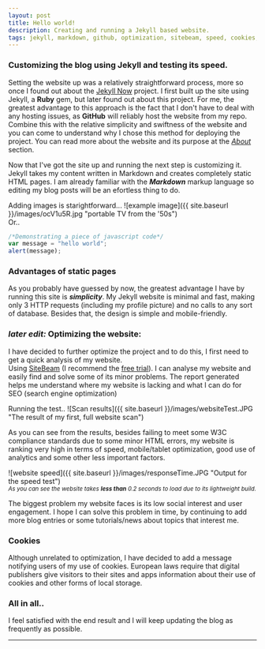 ```yaml
---
layout: post
title: Hello world!
description: Creating and running a Jekyll based website.
tags: jekyll, markdown, github, optimization, sitebeam, speed, cookies, github, ruby, gem
---
```


### Customizing the blog using Jekyll and testing its speed.



Setting the website up was a relatively straightforward process, more so once I found out about the [Jekyll Now](https://github.com/barryclark/jekyll-now) project. I first built up the site using Jekyll, a **Ruby** gem, but later found out about this project. For me, the greatest advantage to this approach is the fact that I don't have to deal with any hosting issues, as **GitHub** will reliably host the website from my repo. Combine this with the relative simplicity and swiftness of the website and you can come to understand why I chose this method for deploying the project. You can read more about the website and its purpose at the [*About*](https://victormarcu.github.io/about/) section.    




Now that I've got the site up and running the next step is customizing it. Jekyll takes my content written in Markdown and creates completely static HTML pages. I am already familiar with the _**Markdown**_ markup language so editing my blog posts will be an efortless thing to do.  

Adding images is starightforward...
![example image]({{ site.baseurl }}/images/ocV1u5R.jpg "portable TV from the '50s")  
Or.. 


```javascript
/*Demonstrating a piece of javascript code*/  
var message = "hello world";  
alert(message);
```

### Advantages of static pages

As you probably have guessed by now, the greatest advantage I have by running this site is _**simplicity**_. My Jekyll website is minimal and fast, making only 3 HTTP requests (including my profile picture) and no calls to any sort of database. Besides that, the design is simple and mobile-friendly.





### _later edit:_ Optimizing the website:

I have decided to further optimize the project and to do this, I first need to get a quick analysis of my website.  
Using [SiteBeam](http://sitebeam.net/) (I recommend the [free trial](http://trial.sitebeam.net/)). I can analyse my website and easily find and solve some of its minor problems. The report generated helps me understand where my website is lacking and what I can do for SEO (search engine optimization)


Running the test..
![Scan results]({{ site.baseurl }}/images/websiteTest.JPG "The result of my first, full website scan")  



As you can see from the results, besides failing to meet some W3C compliance standards due to some minor HTML errors, my website is ranking very high in terms of speed, mobile/tablet optimization, good use of analytics and some other less important factors.  

![website speed]({{ site.baseurl }}/images/responseTime.JPG "Output for the speed test")  
<sub>_As you can see the website takes **less than** 0.2 seconds to load due to its lightweight build._</sub>




The biggest problem my website faces is its low social interest and user engagement. I hope I can solve this problem in time, by continuing to add more blog entries or some tutorials/news about topics that interest me.

### Cookies
Although unrelated to optimization, I have decided to add a message notifying users of my use of cookies. European laws require that digital publishers give visitors to their sites and apps information about their use of cookies and other forms of local storage.

### All in all..

I feel satisfied with the end result and I will keep updating the blog as frequently as possible.



****
